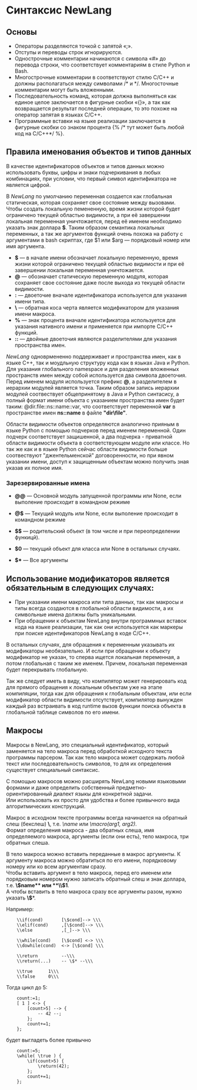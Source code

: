 # Синтаксис NewLang

## Основы
- Операторы разделяются точкой с запятой «;».
- Отступы и переводы строк игнорируются.
- Однострочные комментарии начинаются с символа «#» до перевода строки, что соответствует комментариям в стиле Python и Bash.
- Многострочные комментарии в соответствуют стилю С/С++ и должны располагаться между символами /* и */. Многосточные комментарии могут быть вложенными.
- Последовательность команд, которая должна выполняться как единое целое заключается в фигурные скобки «{}», а так как возвращается результат последней операции, то это похоже на оператор запятая в языках С/С++.
- Программные вставки на языке реализации заключается в фигурные скобки со знаком процента {% /* тут может быть любой код на C/C++*/ %}.


## Правила именования объектов и типов данных

В качестве идентификаторов объектов и типов данных можно использовать буквы, цифры и знаки подчеркивания в любых комбинациях, при условии, что первый символ идентификатора не является цифрой.

В *NewLang* по умолчанию переменная создается как глобальная статическая, которая сохраняет свое состояние между вызовами.
Чтобы создать локальную пемененную, время жизни которой будет ограничено текущей областью видимости, 
а при её завершении локальная переменная уничтожается, перед её именем необходимо указать знак доллара **$**. 
Таким образом семантика локальных переменных, а так же аргументов функций очень похожа на работу с аргументами в bash скриптах, 
где $1 или $arg — порядковый номер или имя аргумента.

- **$** — в начале имени обозначает локальную переменную, время жизни которой ограничено текущей областью видимости и при её завершении локальная переменная уничтожается.
- **@** — обозначает статическую переменную модуля, которая сохраняет свое состояние даже после выхода из текущей области видимости.
- **:** — двоеточие вначале идентификатора используется для указания имени типа.
- **\\** — обратная коса черта является модификатором для указания имени макроса.
- **%** — знак процента вначале идентификатора используется для указания нативного имени и применяется при импорте С/С++ функций.
- **::** — двойные двоеточия являются разделителями для указания пространства имен.

*NewLang* одноврмененно поддерживает и пространства имен, как в языке C++, так и моудльную структуру кода как в языках Java и Python.
Для указания глобального namespace и для разделения вложенных пространств имен между собой используется два символа двоеточия.
Перед именем модуля используется префикс **@**, а разделителем в иерархии модулей является точка. 
Таким образом запись иерархии модулей соотвествует общепринятому в Java и Python синтасису, 
а полный формат имени объекта с указанием пространства имен будет таким: @dir.file::ns::name::var, 
что соответствует переменной **var** в пространстве имен **ns::name** в файле **"dir\file"**.

Области видимости объектов определяются аналогично прияным в языке Python с помощью подчерков перед именем переменной.
Один подчерк соответствует защишенной, а два подчерка - приватной области видимости объекта в соответствующем модуле или классе.
Но так же как и в языке Python сейчас области видимости больше соотвествуют "джентельменской" договоренности, 
но при явном указании имени, доступ к защищенным объектам можно получить зная указав их полное имя.



### Зарезервированные имена
- **@@** — Основной модуль запущенной программы или None, если выполение происходит в командном режиме
- **@$** — Текущий модуль или None, если выполение происходит в командном режиме
- **$$** — родительский объект (в том числе и при переопределении функицй).

- **$0** — текущий объект для класса или None в остальных случаях.
- **$\*** — Все аргументы

## Использование модификаторов является обязательным в следующих случаях:

- При указании имени макроса или типа данных, так как макросы и типы всегда создаются в глобальной области видимости, а их символьные имена должны быть уникальными.
- При обращении к объектам NewLang внутри программных вставок кода на языке реализации, так как они используется как маркеры при поиске идентификаторов NewLang в коде С/С++.

В остальных случаях, для обращения к переменным указывать их модификаторы необязательно. И если при обращении к объекту модификатор не указан, то сперва ищется локальная переменная, а потом глобальная с таким же именем. Причем, локальная переменная будет перекрывать глобальную.

Так же следует иметь в виду, что компилятор может генерировать код для прямого обращения к локальным объектам уже на этапе компиляции, тогда как для обращения к глобальным объектам, или если модификатор области видимости отсутствует, компилятор вынужден каждый раз встраивать в код runtime вызов функции поиска объекта в глобальной таблице символов по его имени.

## Макросы

Макросы в NewLang, это специальный идентификатор, который заменяется на тело макроса перед обработкой исходного текста программы парсером. Так как тело макроса может содержать любой текст или последовательность символов, то для их определения существует специальный синтаксис. 

С помощью макросов можно расширять NewLang новыми языковыми формами и даже определить собственный предметно-ориентированный диалект языкы для конкретной задачи.  
Или использовать их просто для удобства и более привычного вида алгоритмических конструкций.

Макрос в исходном тексте программы всегда начинается на обратный слеш (бекслеш) **\\**, т.е. *\name* или *\macro(arg1, arg2)*.  
Формат определения макроса - два обратных слеша, имя определяемого макроса, аргументы (если они есть), тело макроса, три обратных слеша.  

В тело макроса можно вставить переданные в макрос аргументы. К аргументу макроса можно обратиться по его имени, порядковому номеру или ко всем аргументам сразу.  
Чтобы вставить аргумент в тело макроса, перед его именем или порядковым номером нужно записать обратный слеш и знак доллара, т.е. **\\$name** или **\\$1**.  
А чтобы вставить в тело макроса сразу все аргументы разом, нужно указать **\\$***.

Например:
```
    \\if(cond)       [\$cond]--> \\\
    \\elif(cond)     ,[\$cond]--> \\\
    \\else           ,[_]--> \\\

    \\while(cond)    [\$cond] <-> \\\
    \\dowhile(cond)  <-> [\$cond] \\\

    \\return         --\\\
    \\return(...)    -- \$* --\\\

    \\true      1\\\
    \\false     0\\\
```

Тогда цикл до 5:
```
    count:=1;
    [ 1 ] <-> {
        [count>5] --> {
            -- 42 --;
        };
        count+=1;
    };
```

будет выгладеть более привычно
```
    count:=5;
    \while( \true ) {
        \if(count>5) {
            \return(42);
        };
        count+=1;
    };
```
